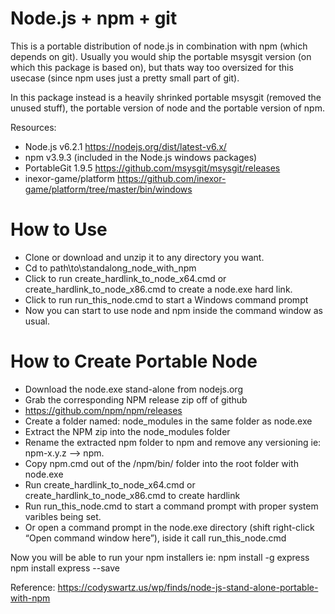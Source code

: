 # Node.js + npm + git

This is a portable distribution of node.js in combination with npm (which depends on git).
Usually you would ship the portable msysgit version (on which this package is based on),
but thats way too oversized for this usecase (since npm uses just a pretty small part of git).

In this package instead is a heavily shrinked portable msysgit (removed the unused stuff), the portable version of node
and the portable version of npm.

Resources:
* Node.js v6.2.1 https://nodejs.org/dist/latest-v6.x/
* npm v3.9.3 (included in the Node.js windows packages)
* PortableGit 1.9.5 https://github.com/msysgit/msysgit/releases
* inexor-game/platform https://github.com/inexor-game/platform/tree/master/bin/windows



# How to Use

* Clone or download and unzip it to any directory you want. 
* Cd to path\to\standalong_node_with_npm
* Click to run create_hardlink_to_node_x64.cmd or create_hardlink_to_node_x86.cmd to create a node.exe hard link.
* Click to run run_this_node.cmd to start a Windows command prompt
* Now you can start to use node and npm inside the command window as usual.



# How to Create Portable Node 

* Download the node.exe stand-alone from nodejs.org
* Grab the corresponding NPM release zip off of github 
* https://github.com/npm/npm/releases
* Create a folder named: node_modules in the same folder as node.exe
* Extract the NPM zip into the node_modules folder
* Rename the extracted npm folder to npm and remove any versioning ie: npm-x.y.z –> npm.
* Copy npm.cmd out of the /npm/bin/ folder into the root folder with node.exe
* Run create_hardlink_to_node_x64.cmd or create_hardlink_to_node_x86.cmd to create hardlink
* Run run_this_node.cmd to start a command prompt with proper system varibles being set.
* Or open a command prompt in the node.exe directory (shift right-click “Open command window here”), iside it call run_this_node.cmd

Now you will be able to run your npm installers ie:
npm install -g express
npm install express --save

Reference:
https://codyswartz.us/wp/finds/node-js-stand-alone-portable-with-npm